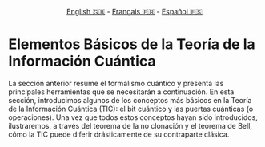 <p style="text-align: center;">
    <a id="linken" href="../../../../en/content/index.html">English &#x1F1EC;&#x1F1E7;</a> - 
    <a id="linkfr" href="../../../../fr/content/index.html">Français &#x1F1EB;&#x1F1F7;</a> - 
    <a id="linkes" href="../../../../es/content/index.html">Español &#x1F1EA;&#x1F1F8;</a>
</p>
<script>
    currentPage = window.location.href;
    beforeLang = currentPage.slice(0, currentPage.indexOf("content") - 3);
    afterLang = currentPage.slice(currentPage.indexOf("content"));
    document.getElementById("linken").href = beforeLang + "en/" + afterLang;
    document.getElementById("linkfr").href = beforeLang + "fr/" + afterLang;
    document.getElementById("linkes").href = beforeLang + "es/" + afterLang;
</script>


# Elementos Básicos de la Teoría de la Información Cuántica

La sección anterior resume el formalismo cuántico y presenta las principales herramientas que se necesitarán a continuación. En esta sección, introducimos algunos de los conceptos más básicos en la Teoría de la Información Cuántica (TIC): el bit cuántico y las puertas cuánticas (o operaciones). Una vez que todos estos conceptos hayan sido introducidos, ilustraremos, a través del teorema de la no clonación y el teorema de Bell, cómo la TIC puede diferir drásticamente de su contraparte clásica.


